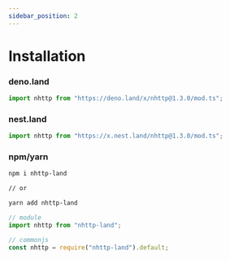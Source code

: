 ```yaml
---
sidebar_position: 2
---
```


# Installation

### deno.land

```ts
import nhttp from "https://deno.land/x/nhttp@1.3.0/mod.ts";
```

### nest.land

```ts
import nhttp from "https://x.nest.land/nhttp@1.3.0/mod.ts";
```

### npm/yarn

```bash
npm i nhttp-land

// or

yarn add nhttp-land
```

```ts
// module
import nhttp from "nhttp-land";

// commonjs
const nhttp = require("nhttp-land").default;
```